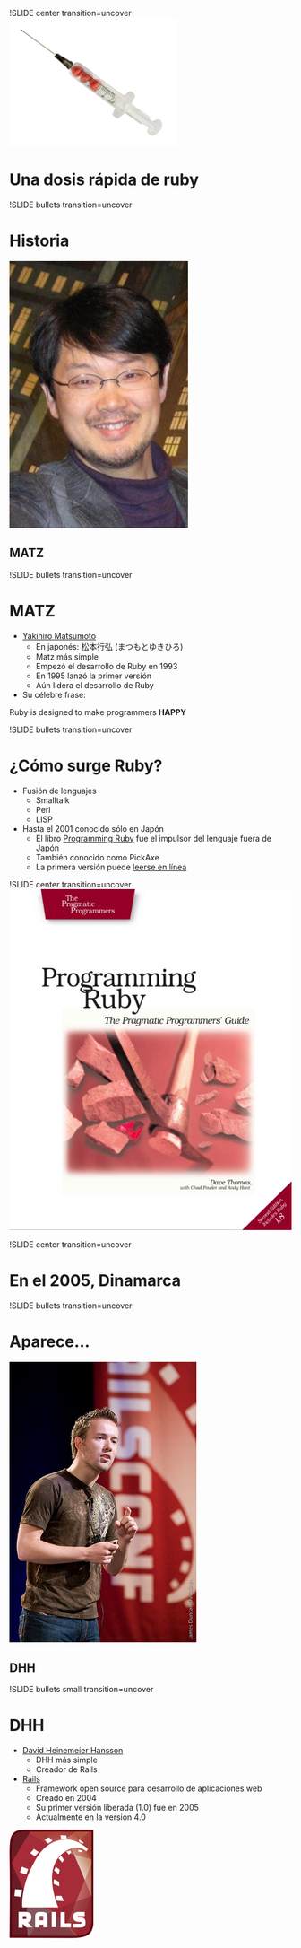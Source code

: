 !SLIDE center transition=uncover
![dosis](01-dosis-ruby.png)
# Una dosis rápida de ruby

!SLIDE bullets transition=uncover
# Historia

![Yukihiro Matsumoto](02-yukihiro-matsumoto.jpg)

## MATZ

!SLIDE bullets transition=uncover
# MATZ
* [Yakihiro Matsumoto](http://en.wikipedia.org/wiki/Yukihiro_Matsumoto)
  * En japonés: 松本行弘 (まつもとゆきひろ)
  * Matz más simple
  * Empezó el desarrollo de Ruby en 1993
  * En 1995 lanzó la primer versión
  * Aún lidera el desarrollo de Ruby
* Su célebre frase:

Ruby is designed to make programmers **HAPPY**

!SLIDE bullets transition=uncover
# ¿Cómo surge Ruby?
* Fusión de lenguajes
  * Smalltalk
  * Perl
  * LISP
* Hasta el 2001 conocido sólo en Japón
  * El libro [Programming Ruby](http://pragprog.com/book/ruby/programming-ruby) fue el 
    impulsor del lenguaje fuera de Japón
  * También conocido como PickAxe
  * La primera versión puede [leerse en línea](http://ruby-doc.org/docs/ProgrammingRuby/)

!SLIDE center transition=uncover
![pickaxe](03-pickaxe.jpg)

!SLIDE center transition=uncover
# En el 2005, Dinamarca

!SLIDE bullets transition=uncover
# Aparece...

![DHH](04-dhh.jpg)

## DHH

!SLIDE bullets small transition=uncover
# DHH
* [David Heinemeier Hansson](http://en.wikipedia.org/wiki/David_Heinemeier_Hansson)
  * DHH más simple
  * Creador de Rails
* [Rails](http://rubyonrails.org/)
  * Framework open source para desarrollo de aplicaciones web
  * Creado en 2004
  * Su primer versión liberada (1.0) fue en 2005
  * Actualmente en la versión 4.0

![Rails](05-rails.png)

